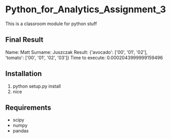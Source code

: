 # Python_for_Analytics_Assignment_3
This is a classroom module for python stuff

## Final Result

Name: Matt 
Surname: Juszczak 
Result: {'avocado': ['00', '01', '02'], 'tomato': ['00', '01', '02', '03']}
Time to execute: 0.0002043999999159496

## Installation 

1. python setup.py install
2. nice

## Requirements
* scipy
* numpy
* pandas

